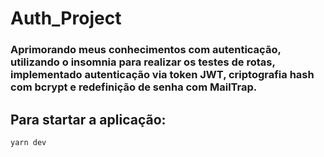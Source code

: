 # Auth_Project 

### Aprimorando meus conhecimentos com autenticação, utilizando o insomnia para realizar os testes de rotas, implementado autenticação via token JWT, criptografia hash com bcrypt e redefinição de senha com MailTrap.

## Para startar a aplicação:
```
yarn dev
```